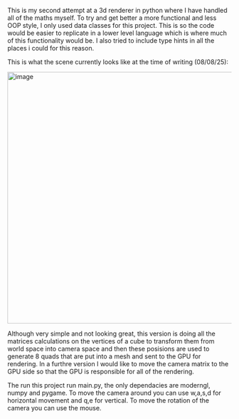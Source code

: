 This is my second attempt at a 3d renderer in python where I have handled all of the maths myself.
To try and get better a more functional and less OOP style, I only used data classes for this project.
This is so the code would be easier to replicate in a lower level language which is where much of this functionality would be.
I also tried to include type hints in all the places i could for this reason.

This is what the scene currently looks like at the time of writing (08/08/25):

<img width="954" height="565" alt="image" src="https://github.com/user-attachments/assets/0d248fb0-da33-4c8b-8a38-7bb41e5d2f1c" />

Although very simple and not looking great, this version is doing all the matrices calculations on the vertices of a cube to transform
them from world space into camera space and then these posisions are used to generate 8 quads that are put into a mesh and sent to the GPU
for rendering. In a furthre version I would like to move the camera matrix to the GPU side so that the GPU is responsible for all of the rendering.

The run this project run main.py, the only dependacies are moderngl, numpy and pygame.
To move the camera around you can use w,a,s,d for horizontal movement and q,e for vertical.
To move the rotation of the camera you can use the mouse.

